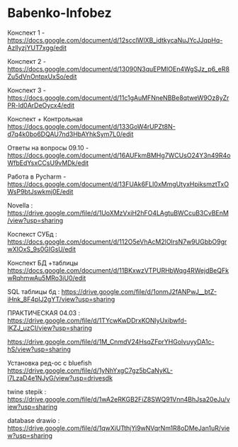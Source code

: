 # Babenko-Infobez
Конспект 1 - https://docs.google.com/document/d/12scclWlXB_idtkycaNuJYcJJqpHq-AzllyzjYUT7xgg/edit


Конспект 2 - https://docs.google.com/document/d/13090N3quEPMIOEn4WgSJz_p6_eR8Zu5dVnOntpxUxSo/edit


Конспект 3 - https://docs.google.com/document/d/11c1gAuMFNneNBBe8qtweW9Oz8yZrPR-ld0ArDeOycx4/edit


Конспект + Контрольная https://docs.google.com/document/d/133GoW4rUPZt8N-d7q4k0bo6DQAU7nd3HbAYhkSym7L0/edit


Ответы на вопросы 09.10 - https://docs.google.com/document/d/16AUFkmBMHg7WCUsO24Y3n49R4oWfbEdYsxCCsU9vMDk/edit


Работа в Pycharm - https://docs.google.com/document/d/13FUAk6FLI0xMmgUtyxHpiksmztTxOWsP9btJswkmj0E/edit

Novella : https://drive.google.com/file/d/1UoXMzVxiH2hFO4LAgtuBWCcuB3CvBEnM/view?usp=sharing


Коспекст СУБд : https://docs.google.com/document/d/112O5eVhAcM2lOlrsN7w9UGbbO9grwXIOxS_9s0GIGsU/edit


Конспект БД +таблицы https://docs.google.com/document/d/11BKxwzVTPURHbWqg4RWejdBeQFkwRqhmwAu5MRo3iU0/edit


SQL таблицы бд : https://drive.google.com/file/d/1onmJ2fANPwJ__btZ-iHnk_8F4pIJ2gYT/view?usp=sharing

ПРАКТИЧЕСКАЯ 04.03 :
https://drive.google.com/file/d/1TYcwKwDDrxKONlyUxibwfd-lKZJ_uzCI/view?usp=sharing

https://drive.google.com/file/d/1M_CnmdV24HsqZFprYHGolvuyyDA1c-hS/view?usp=sharing


Установка ред-ос с bluefish 
https://drive.google.com/file/d/1yNhYxgC7gz5bCaNyKL-l7LzaD4e1NJyG/view?usp=drivesdk


twine stepik : https://drive.google.com/file/d/1wA2eRKGB2FiZ8SWQ91Vnn4BhJsa20eJu/view?usp=sharing


database drawio : https://drive.google.com/file/d/1qwXiUTthjYi9wNVqrNm1R8oDMeJan1uR/view?usp=sharing
